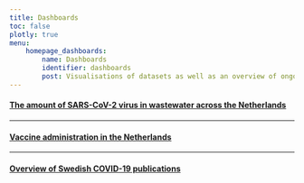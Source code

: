```yaml
---
title: Dashboards
toc: false
plotly: true
menu:
    homepage_dashboards:
        name: Dashboards
        identifier: dashboards
        post: Visualisations of datasets as well as an overview of ongoing research on a particular question. <a href="/dashboards/">See all dashboards <i class="bi bi-arrow-right-circle-fill"></i></a>
---
```


<h4><a href="wastewater/">The amount of SARS-CoV-2 virus in wastewater across the Netherlands<i class="bi bi-arrow-right-circle-fill"></i></a></h4>

<hr>

<h4><a href="vaccines/">Vaccine administration in the Netherlands <i class="bi bi-arrow-right-circle-fill"></i></a></h4>

<hr>

<h4><a href="covid_publications/">Overview of Swedish COVID-19 publications<i class="bi bi-arrow-right-circle-fill"></i></a></h4>

